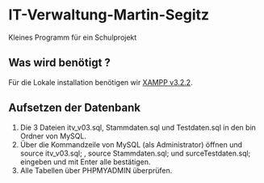 # IT-Verwaltung-Martin-Segitz
Kleines Programm für ein Schulprojekt

## Was wird benötigt ?
Für die Lokale installation benötigen wir [XAMPP v3.2.2](https://www.apachefriends.org/de/download.html).

## Aufsetzen der Datenbank
1. Die 3 Dateien itv_v03.sql, Stammdaten.sql und Testdaten.sql in den bin Ordner von MySQL.
2. Über die Kommandzeile von MySQL (als Administrator) öffnen und source itv_v03.sql; , source Stammdaten.sql; und  surceTestdaten.sql; 
   eingeben und mit Enter alle bestätigen.
3. Alle Tabellen über PHPMYADMIN überprüfen.
